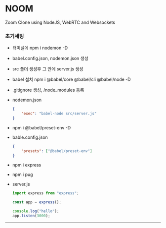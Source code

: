 # NOOM

Zoom Clone using NodeJS, WebRTC and Websockets

### 초기세팅

- 터미널에 npm i nodemon -D

- babel.config.json, nodemon.json 생성

- src 폴더 생성후 그 안에 server.js 생성

- babel 설치 npm i @babel/core @babel/cli @babel/node -D

- .gitignore 생성, /node_modules 등록

- nodemon.json

  ```json
  {
      "exec": "babel-node src/server.js"
  }
  ```

- npm i @babel/preset-env -D

- bable.config.json

  ```json
  {
      "presets": ["@babel/preset-env"]
  }
  ```

- npm i express
- npm i pug

- server.js

  ```js
  import express from "express";
  
  const app = express();
  
  console.log("hello");
  app.listen(3000);
  ```

---

